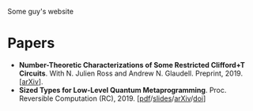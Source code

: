 Some guy's website

# Papers
* **Number-Theoretic Characterizations of Some Restricted Clifford+T Circuits**. With N. Julien Ross and Andrew N. Glaudell. Preprint, 2019. [[arXiv](https://arxiv.org/abs/1908.06076)].
* **Sized Types for Low-Level Quantum Metaprogramming**. Proc. Reversible Computation (RC), 2019. [[pdf](Papers/metaqasm.pdf)/[slides](Slides/metaqasm.pdf)/[arXiv](https://arxiv.org/abs/1908.02644)/[doi](https://doi.org/10.1007/978-3-030-21500-2_6)]

